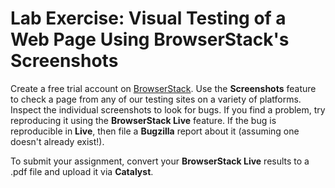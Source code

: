 # Lab Exercise: Visual Testing of a Web Page Using BrowserStack's Screenshots

Create a free trial account on [BrowserStack](https://www.browserstack.com/). Use the **Screenshots** feature to check a page from any of our testing sites on a variety of platforms. Inspect the individual screenshots to look for bugs. If you find a problem, try reproducing it using the **BrowserStack Live** feature. If the bug is reproducible in **Live**, then file a **Bugzilla** report about it (assuming one doesn't already exist!).

To submit your assignment, convert your **BrowserStack Live** results to a .pdf file and upload it via **Catalyst**.